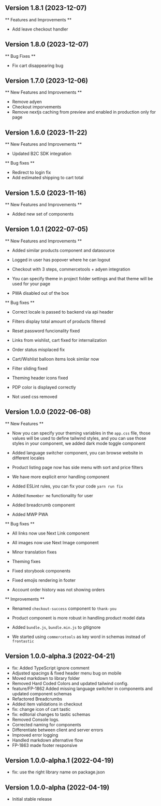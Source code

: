 
## Version 1.8.1 (2023-12-07)

** Features and Improvements **

- Add leave checkout handler

## Version 1.8.0 (2023-12-07)

** Bug Fixes **

- Fix cart disappearing bug

## Version 1.7.0 (2023-12-06)


** New Features and Improvements **

- Remove adyen
- Checkout imporvements
- Remove nextjs caching from preview and enabled in production only for page

## Version 1.6.0 (2023-11-22)

** New Features and Improvements **

- Updated B2C SDK integration

** Bug fixes **

- Redirect to login fix
- Add estimated shipping to cart total

## Version 1.5.0 (2023-11-16)

** New Features and Improvements **

- Added new set of components 

## Version 1.0.1 (2022-07-05)

** New Features and Improvements **

- Added similar products component and datasource

- Logged in user has popover where he can logout

- Checkout with 3 steps, commercetools + adyen integration

- You can specify theme in project folder settings and that theme will be used for your page

- PWA disabled out of the box


** Bug fixes **

- Correct locale is passed to backend via api header

- Filters display total amount of products filtered

- Reset password funcionality fixed

- Links from wishlist, cart fixed for internalization

- Order status misplaced fix

- Cart/Wishlist balloon items look similar now

- Filter sliding fixed

- Theming header icons fixed

- PDP color is displayed correctly

- Not used css removed

## Version 1.0.0 (2022-06-08)

** New Features **

- Now you can specify your theming variables in the `app.css` file, those values will be used to define tailwind styles, 
and you can use those styles in your component, we added dark mode toggle component

- Added language switcher component, you can browse website in different locales

- Product listing page now has side menu with sort and price filters

- We have more explicit error handling component

- Added ESLint rules, you can fix your code `yarn run fix`

- Added `Remember me` functionality for user

- Added breadcrumb component

- Added MWP PWA


** Bug fixes **

- All links now use Next Link component

- All images now use Next Image component

- Minor translation fixes

- Theming fixes

- Fixed storybook components

- Fixed emojis rendering in footer

- Account order history was not showing orders


** Improvements **

- Renamed `checkout-success` component to `thank-you`

- Product component is more robust in handling product model data

- Added `bundle.js`, `bundle.min.js` to gitignore

- We started using `commercetools` as key word in schemas instead of `frontastic`


## Version 1.0.0-alpha.3 (2022-04-21)

- fix: Added TypeScript ignore comment
- Adjusted spacings & fixed header menu bug on mobile
- Moved markdown to library folder
- Removed Hard Coded Colors and updated tailwind config.
- feature/FP-1862 Added missing language switcher in components and updated component schemas
- Refactored Breadcrumbs
- Added item validations in checkout
- fix: change icon of cart tastic
- fix: editorial changes to tastic schemas
- Removed Console logs.
- Corrected naming for components
- Differentiate between client and server errors
- Improved error logging
- Handled markdown alternative flow
- FP-1863 made footer responsive

## Version 1.0.0-alpha.1 (2022-04-19)

- fix: use the right library name on package.json

## Version 1.0.0-alpha (2022-04-19)
- Initial stable release
